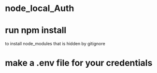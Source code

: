 # node_local_Auth
# run npm install
to install node_modules that is hidden by gitignore
# make a .env file for your credentials

